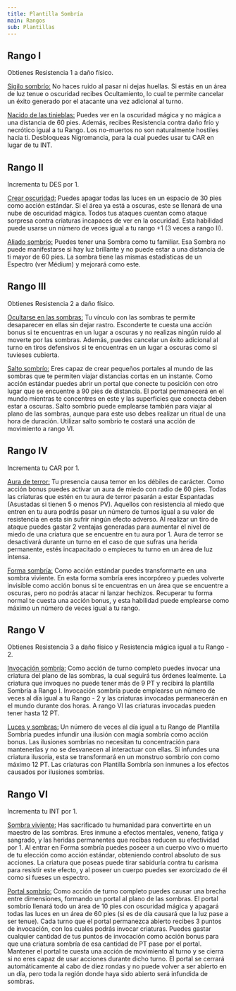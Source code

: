```yaml
---
title: Plantilla Sombría
main: Rangos
sub: Plantillas
---
```


## Rango I

Obtienes Resistencia 1 a daño físico.

<u>Sigilo sombrío:</u> No haces ruido al pasar ni dejas huellas. Si estás en un área de luz tenue o oscuridad recibes Ocultamiento, lo cual te permite cancelar un éxito generado por el atacante una vez adicional al turno. 

<u>Nacido de las tinieblas:</u> Puedes ver en la oscuridad mágica y no mágica a una distancia de 60 pies. Además, recibes Resistencia contra daño frío y necrótico igual a tu Rango. Los no-muertos no son naturalmente hostiles hacia ti. Desbloqueas Nigromancia, para la cual puedes usar tu CAR en lugar de tu INT.

## Rango II

 Incrementa tu DES por 1.

<u>Crear oscuridad:</u> Puedes apagar todas las luces en un espacio de 30 pies como acción estándar. Si el área ya está a oscuras, este se llenará de una nube de oscuridad mágica. Todos tus ataques cuentan como ataque sorpresa contra criaturas incapaces de ver en la oscuridad. Esta habilidad puede usarse un número de veces igual a tu rango +1 (3 veces a rango II).

<u>Aliado sombrío:</u> Puedes tener una Sombra como tu familiar. Esa Sombra no puede manifestarse si hay luz brillante y no puede estar a una distancia de ti mayor de 60 pies. La sombra tiene las mismas estadísticas de un Espectro (ver Médium) y mejorará como este.

## Rango III

Obtienes Resistencia 2 a daño físico. 

<u>Ocultarse en las sombras:</u> Tu vínculo con las sombras te permite desaparecer en ellas sin dejar rastro. Esconderte te cuesta una acción bonus si te encuentras en un lugar a oscuras y no realizas ningún ruido al moverte por las sombras. Además, puedes cancelar un éxito adicional al turno en tiros defensivos si te encuentras en un lugar a oscuras como si tuvieses cubierta.

<u>Salto sombrío:</u> Eres capaz de crear pequeños portales al mundo de las sombras que te permiten viajar distancias cortas en un instante. Como acción estándar puedes abrir un portal que conecte tu posición con otro lugar que se encuentre a 90 pies de distancia. El portal permanecerá en el mundo mientras te concentres en este y las superficies que conecta deben estar a oscuras.  Salto sombrío puede emplearse también para viajar al plano de las sombras, aunque para este uso debes realizar un ritual de una hora de duración. Utilizar salto sombrío te costará una acción de movimiento a rango VI.

## Rango IV

Incrementa tu CAR por 1.

<u>Aura de terror:</u> Tu presencia causa temor en los débiles de carácter. Como acción bonus puedes activar un aura de miedo con radio de 60 pies. Todas las criaturas que estén en tu aura de terror pasarán a estar Espantadas (Asustadas si tienen 5 o menos PV). Aquellos con resistencia al miedo que entren en tu aura podrás pasar un número de turnos igual a su valor de resistencia en esta sin sufrir ningún efecto adverso. Al realizar un tiro de ataque puedes gastar 2 ventajas generadas para aumentar el nivel de miedo de una criatura que se encuentre en tu aura por 1. Aura de terror se desactivará durante un turno en el caso de que sufras una herida permanente, estés incapacitado o empieces tu turno en un área de luz intensa.

<u>Forma sombría:</u> Como acción estándar puedes transformarte en una sombra viviente. En esta forma sombría eres incorpóreo y puedes volverte invisible como acción bonus si te encuentras en un área que se encuentre a oscuras, pero no podrás atacar ni lanzar hechizos. Recuperar tu forma normal te cuesta una acción bonus, y esta habilidad puede emplearse como máximo un número de veces igual a tu rango.

## Rango V

Obtienes Resistencia 3 a daño físico y Resistencia mágica igual a tu Rango - 2. 

<u>Invocación sombría:</u> Como acción de turno completo puedes invocar una criatura del plano de las sombras, la cual seguirá tus órdenes lealmente. La criatura que invoques no puede tener más de 9 PT y recibirá la plantilla Sombría a Rango I. Invocación sombría puede emplearse un número de veces al día igual a tu Rango - 2 y las criaturas invocadas permanecerán en el mundo durante dos horas. A rango VI las criaturas invocadas pueden tener hasta 12 PT.

<u>Luces y sombras:</u> Un número de veces al día igual a tu Rango de Plantilla Sombría puedes infundir una ilusión con magia sombría como acción bonus. Las ilusiones sombrías no necesitan tu concentración para mantenerlas y no se desvanecen al interactuar con ellas. Si infundes una criatura ilusoria, esta se transformará en un monstruo sombrío con como máximo 12 PT. Las criaturas con Plantilla Sombría son inmunes a los efectos causados por ilusiones sombrías. 

## Rango VI

Incrementa tu INT por 1.

<u>Sombra viviente:</u> Has sacrificado tu humanidad para convertirte en un maestro de las sombras. Eres inmune a efectos mentales, veneno, fatiga y sangrado, y las heridas permanentes que recibas reducen su efectividad por 1. Al entrar en Forma sombría puedes poseer a un cuerpo vivo o muerto de tu elección como acción estándar, obteniendo control absoluto de sus acciones. La criatura que poseas puede tirar sabiduría contra tu carisma para resistir este efecto, y al poseer un cuerpo puedes ser exorcizado de él como si fueses un espectro.

<u>Portal sombrío:</u> Como acción de turno completo puedes causar una brecha entre dimensiones, formando un portal al plano de las sombras. El portal sombrío llenará todo un área de 10 pies con oscuridad mágica y apagará todas las luces en un área de 60 pies (si es de día causará que la luz pase a ser tenue). Cada turno que el portal permanezca abierto recibes 3 puntos de invocación, con los cuales podrás invocar criaturas. Puedes gastar cualquier cantidad de tus puntos de invocación como acción bonus para que una criatura sombría de esa cantidad de PT pase por el portal. Mantener el portal te cuesta una acción de movimiento al turno y se cierra si no eres capaz de usar acciones durante dicho turno. El portal se cerrará automáticamente al cabo de diez rondas y no puede volver a ser abierto en un día, pero toda la región donde haya sido abierto será infundida de sombras.